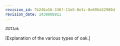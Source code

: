 ```yaml
---
revision_id: 7b246a16-346f-11e5-8e1c-0e695d32980d
revision_date: 1438008911
---
```


##Oak

[Explanation of the various types of oak.]